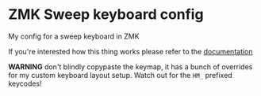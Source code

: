 # ZMK Sweep keyboard config

My config for a sweep keyboard in ZMK

If you're interested how this thing works please refer to the
[documentation](./docs/index.md)

__WARNING__ don't blindly copypaste the keymap, it has a bunch of overrides
for my custom keyboard layout setup. Watch out for the `HM_` prefixed keycodes!
